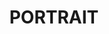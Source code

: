 ---
layout: gallery
title: PORTRAIT
gallery:

- src: IMG_9249.jpg
  title: Models in Ukrainian costume 
  width: 120
  height: 60
  media: Oil on canvas
  year: 2014

- src: IMG_9278.jpg
  title: Nude
  width: 90
  height: 70
  media: Oil on canvas
  year: 2014

- src: IMG_9284.jpg
  title: On the beach
  width: 80
  height: 80
  media: Oilon canvas
  year: 2014

- src: IMG_9290.jpg
  title: In the garden
  width: 90
  height: 70
  media: Oil on canvas
  year: 2014

- src: IMG_9305.jpg
  title: Meditation
  width: 70
  height: 60
  media: Oil on canvas
  year: 2014

- src: IMG_9344.jpg
  title: Portrait N
  width: 80
  height: 80
  media: Oil on canvas
  year: 2014

- src: IMG_9357.jpg
  title: Portrait of Anna Akhmatova
  width: 60
  height: 60
  media: Oil on canvas
  year: 2014

- src: IMG_9368.jpg
  title: Portrait of a woman
  width: 50
  height: 60
  media: Oil on canvas
  year: 2014

- src: IMG_9374.jpg
  title: Portrait of a woman (2)
  width: 40
  height: 60
  media: Oil on canvas
  year: 2014

- src: IMG_9389.jpg
  title: A self portrait 
  width: 40
  height: 50
  media: Mixed media
  year: 2014

 
---